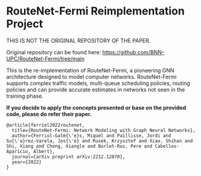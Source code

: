 # RouteNet-Fermi Reimplementation Project

THIS IS NOT THE ORIGINAL REPOSITORY OF THE PAPER.

Original repository can be found here: https://github.com/BNN-UPC/RouteNet-Fermi/tree/main

This is the re-implementation of RouteNet-Fermi, a pioneering GNN architecture designed to model computer 
networks. RouteNet-Fermi supports complex traffic models, multi-queue scheduling policies, routing policies and 
can provide accurate estimates in networks not seen in the training phase.

**If you decide to apply the concepts presented or base on the provided code, please do refer their paper.**

```
@article{ferriol2022routenet,
  title={RouteNet-Fermi: Network Modeling with Graph Neural Networks},
  author={Ferriol-Galm{\'e}s, Miquel and Paillisse, Jordi and Su{\'a}rez-Varela, Jos{\'e} and Rusek, Krzysztof and Xiao, Shihan and Shi, Xiang and Cheng, Xiangle and Barlet-Ros, Pere and Cabellos-Aparicio, Albert},
  journal={arXiv preprint arXiv:2212.12070},
  year={2022}
}
